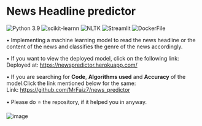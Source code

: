 # News Headline predictor
![Python 3.9](https://img.shields.io/badge/Python-3.9-brightgreen.svg) ![scikit-learnn](https://img.shields.io/badge/Library-Scikit_Learn-orange.svg)
![NLTK](https://img.shields.io/badge/Library-NLTK-yellow)
![Streamlit](https://img.shields.io/badge/Front--End-Streamlit-brightgreen) ![DockerFile](https://img.shields.io/badge/Container-Docker-blue)

• Implementing a machine learning model to read the news headline or the content of the news and classifies the genre of the news accordingly.

• If you want to view the deployed model, click on the following link:<br />
Deployed at: https://newspredictor.herokuapp.com/

• If you are searching for __Code__, __Algorithms used__ and __Accuracy__ of the model.Click the link mentioned below for the same:<br />
Link: https://github.com/MrFaiz7/news_predictor

• Please do ⭐ the repository, if it helped you in anyway.


![image](https://user-images.githubusercontent.com/70899814/170724549-e8754045-845a-4768-9fd1-aa5b6d804d9c.png)

